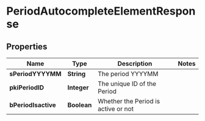 

# PeriodAutocompleteElementResponse

## Properties

Name | Type | Description | Notes
------------ | ------------- | ------------- | -------------
**sPeriodYYYYMM** | **String** | The period YYYYMM | 
**pkiPeriodID** | **Integer** | The unique ID of the Period | 
**bPeriodIsactive** | **Boolean** | Whether the Period is active or not | 




